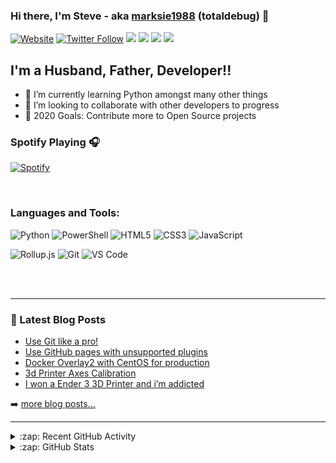 ### Hi there, I'm Steve - aka [marksie1988][website] (totaldebug) 👋

[![Website](https://img.shields.io/website?label=totaldebug.uk&style=for-the-badge&url=https%3A%2F%2Ftotaldebug.uk)](https://totaldebug.uk)
[![Twitter Follow](https://img.shields.io/twitter/follow/marksie1988?color=1DA1F2&logo=twitter&style=for-the-badge)](https://twitter.com/intent/follow?original_referer=https%3A%2F%2Fgithub.com%marksie1988&screen_name=marksie1988)
[![](https://img.shields.io/badge/-@marksie1988-%23181717?style=for-the-badge&logo=github)](https://github.com/marksie1988)
[![](https://img.shields.io/badge/-@totaldebug-%23181717?style=for-the-badge&logo=github)](https://github.com/totaldebug)
[![](https://img.shields.io/badge/-@totaldebug-%23FF0000?style=for-the-badge&logo=youtube)][youtube]
[![](https://img.shields.io/badge/-@totaldebug-%230077B5?style=for-the-badge&logo=linkedin)][linkedin]

## I'm a Husband, Father, Developer!!

- 🌱 I’m currently learning Python amongst many other things
- 👯 I’m looking to collaborate with other developers to progress
- 🥅 2020 Goals: Contribute more to Open Source projects

### Spotify Playing 🎧

[![Spotify](https://novatorem.marksie1988.vercel.app/api/spotify)](https://open.spotify.com/user/iqmjb1p8ga54k8ocibpwizgev)

<br />

### Languages and Tools:

![Python](https://img.shields.io/badge/-Python-%234B8BBE?style=for-the-badge&logo=python&logoColor=ffffff)
![PowerShell](https://img.shields.io/badge/-PowerShell-%235391FE?style=for-the-badge&logo=powershell&logoColor=ffffff)
![HTML5](https://img.shields.io/badge/-HTML5-%23E44D27?style=for-the-badge&logo=html5&logoColor=ffffff)
![CSS3](https://img.shields.io/badge/-CSS3-%231572B6?style=for-the-badge&logo=css3)
![JavaScript](https://img.shields.io/badge/-JavaScript-%23F7DF1C?style=for-the-badge&logo=javascript&logoColor=000000&labelColor=%23F7DF1C&color=%23FFCE5A)

![Rollup.js](https://img.shields.io/badge/-Rollup.js-%23EC4A3F?style=for-the-badge&logo=rollup.js&logoColor=%23ffffff)
![Git](https://img.shields.io/badge/-Git-%23F05032?style=for-the-badge&logo=git&logoColor=%23ffffff)
![VS Code](https://img.shields.io/badge/-VSCode-%23007ACC?style=for-the-badge&logo=visual-studio-code)

<br />
<br />

---

### 📕 Latest Blog Posts

<!-- BLOG-POST-LIST:START -->
- [Use Git like a pro!](/posts/use-git-like-a-pro/)
- [Use GitHub pages with unsupported plugins](/posts/use-github-pages-with-unsupported-plugins/)
- [Docker Overlay2 with CentOS for production](/docker-overlay2-with-centos-for-production/)
- [3d Printer Axes Calibration](/3d-printer-axes-calibration/)
- [I won a Ender 3 3D Printer and i’m addicted](/i-won-a-ender-3-3d-printer-and-im-addicted/)
<!-- BLOG-POST-LIST:END -->

➡️ [more blog posts...](https://totaldebug.uk/blog/)

---

<details>
  <summary>:zap: Recent GitHub Activity</summary>

<!--START_SECTION:activity-->
1. ❗️ Opened issue [#4](https://github.com/totaldebug/cloudflare-ddns/issues/4) in [totaldebug/cloudflare-ddns](https://github.com/totaldebug/cloudflare-ddns)
2. ❗️ Opened issue [#372](https://github.com/marksie1988/atomic-calendar-revive/issues/372) in [marksie1988/atomic-calendar-revive](https://github.com/marksie1988/atomic-calendar-revive)
3. ❗️ Opened issue [#2](https://github.com/marksie1988/dotfiles/issues/2) in [marksie1988/dotfiles](https://github.com/marksie1988/dotfiles)
4. ❗️ Opened issue [#1](https://github.com/marksie1988/.github/issues/1) in [marksie1988/.github](https://github.com/marksie1988/.github)
5. 🎉 Merged PR [#371](https://github.com/marksie1988/atomic-calendar-revive/pull/371) in [marksie1988/atomic-calendar-revive](https://github.com/marksie1988/atomic-calendar-revive)
<!--END_SECTION:activity-->

</details>

<details>
  <summary>:zap: GitHub Stats</summary>

  <img align="left" alt="marksie1988's GitHub Stats" src="https://github-readme-stats.marksie1988.vercel.app/api?username=marksie1988&show_icons=true&hide_border=true" />

</details>

[website]: https://totaldebug.uk
[twitter]: https://twitter.com/marksie1988
[youtube]: https://www.youtube.com/channel/UCEvfqr8PBoLTc6FiitXrWCQ
[linkedin]: https://linkedin.com/in/marksie1988
